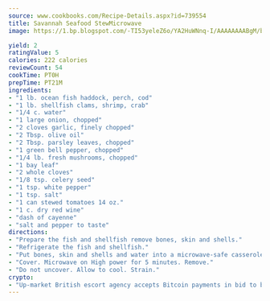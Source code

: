 ```yaml
---
source: www.cookbooks.com/Recipe-Details.aspx?id=739554
title: Savannah Seafood StewMicrowave  
image: https://1.bp.blogspot.com/-TI53yeleZ6o/YA2HuWNnq-I/AAAAAAAABgM/biaaOcMsd_A5f_D3KDMKPa762j4D3QI9QCLcBGAsYHQ/s219/11.png

yield: 2
ratingValue: 5
calories: 222 calories
reviewCount: 54
cookTime: PT0H
prepTime: PT21M
ingredients:
- "1 lb. ocean fish haddock, perch, cod"
- "1 lb. shellfish clams, shrimp, crab"
- "1/4 c. water"
- "1 large onion, chopped"
- "2 cloves garlic, finely chopped"
- "2 Tbsp. olive oil"
- "2 Tbsp. parsley leaves, chopped"
- "1 green bell pepper, chopped"
- "1/4 lb. fresh mushrooms, chopped"
- "1 bay leaf"
- "2 whole cloves"
- "1/8 tsp. celery seed"
- "1 tsp. white pepper"
- "1 tsp. salt"
- "1 can stewed tomatoes 14 oz."
- "1 c. dry red wine"
- "dash of cayenne"
- "salt and pepper to taste"
directions:
- "Prepare the fish and shellfish remove bones, skin and shells."
- "Refrigerate the fish and shellfish."
- "Put bones, skin and shells and water into a microwave-safe casserole."
- "Cover. Microwave on High power for 5 minutes. Remove."
- "Do not uncover. Allow to cool. Strain."
crypto:
- "Up-market British escort agency accepts Bitcoin payments in bid to boost worker safety and client anonymity."
---
```

